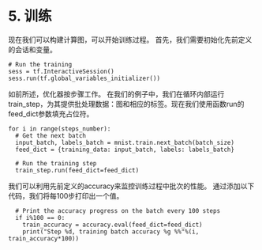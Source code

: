 # 5. 训练

现在我们可以构建计算图，可以开始训练过程。 首先，我们需要初始化先前定义的会话和变量。
```
# Run the training
sess = tf.InteractiveSession()
sess.run(tf.global_variables_initializer())
```
如前所述，优化器按步骤工作。 在我们的例子中，我们在循环内部运行train_step，为其提供批处理数据：图和相应的标签。现在我们使用函数run的feed_dict参数填充占位符。
```
for i in range(steps_number):
  # Get the next batch
  input_batch, labels_batch = mnist.train.next_batch(batch_size)
  feed_dict = {training_data: input_batch, labels: labels_batch}

  # Run the training step
  train_step.run(feed_dict=feed_dict)
```
我们可以利用先前定义的accuracy来监控训练过程中批次的性能。 通过添加以下代码，我们将每100步打印出一个值。
```
  # Print the accuracy progress on the batch every 100 steps
  if i%100 == 0:
    train_accuracy = accuracy.eval(feed_dict=feed_dict)
    print("Step %d, training batch accuracy %g %%"%(i, train_accuracy*100))
```